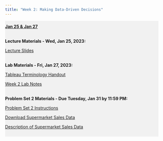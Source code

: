 ```yaml
---
title: "Week 2: Making Data-Driven Decisions"
---
```


<div style="background-color:rgba(0, 0, 0, 0.0470588); text-align:left; vertical-align: middle; padding:10px 0;">
<b><u>Jan 25 & Jan 27</u></b> <br> <br>

<b>Lecture Materials - Wed, Jan 25, 2023:</b> <br>


<a  href="/materials/unit_00/week_02/lecture_00_week_02.html" target="_blank">Lecture Slides</a> <br> <br>


<b>Lab Materials - Fri, Jan 27, 2023:</b> <br>


<a  href="/materials/unit_00/week_01/handout_00_week_01.html" target="_blank">Tableau Terminology Handout</a> <br>

<a  href="/materials/unit_00/week_02/lab_00_week_02.html" target="_blank">Week 2 Lab Notes</a> <br> <br>


<b>Problem Set 2 Materials - Due Tuesday, Jan 31 by 11:59 PM:</b> <br>

<a  href="/materials/unit_00/week_02/ps2.html" target="_blank">Problem Set 2 Instructions</a> <br>

<a  href="/materials/unit_00/inputs/supermarket_sales.csv" download>Download Supermarket Sales Data</a> <br>

<a  href="/materials/unit_00/inputs/supermarketdata_describe.html" target="_blank">Description of Supermarket Sales Data</a>

</div>

<br> <br>